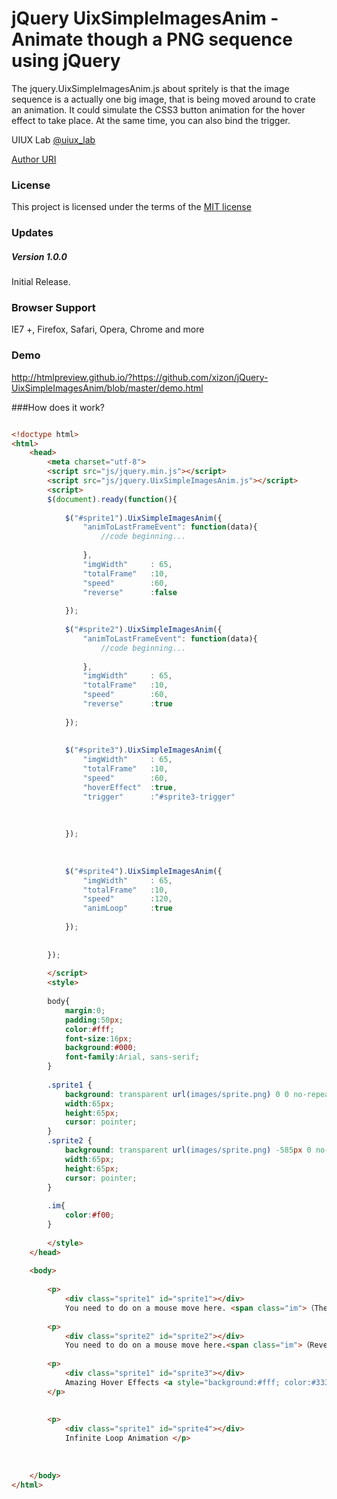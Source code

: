# jQuery UixSimpleImagesAnim - Animate though a PNG sequence using jQuery

The jquery.UixSimpleImagesAnim.js about spritely is that the image sequence is a actually one big image, that is being moved around to crate an animation.  It could simulate the CSS3 button animation for the hover effect to take place. At the same time, you can also bind the trigger.

UIUX Lab [@uiux_lab](http://twitter.com/uiux_lab)

[Author URI](http://uiux.cc)

### License
This project is licensed under the terms of the
[MIT license](https://github.com/callemall/material-ui/blob/master/LICENSE)


### Updates 

##### Version 1.0.0
Initial Release.


### Browser Support

IE7 +, Firefox, Safari, Opera, Chrome and more


### Demo

http://htmlpreview.github.io/?https://github.com/xizon/jQuery-UixSimpleImagesAnim/blob/master/demo.html


###How does it work?
```html

<!doctype html>
<html>
	<head>
		<meta charset="utf-8">
		<script src="js/jquery.min.js"></script>
		<script src="js/jquery.UixSimpleImagesAnim.js"></script>
		<script>
		$(document).ready(function(){  
		
			$("#sprite1").UixSimpleImagesAnim({
				"animToLastFrameEvent": function(data){
					//code beginning...
					
				},
				"imgWidth"     : 65,
				"totalFrame"   :10, 
				"speed"        :60,
				"reverse"      :false
				
			});
		
			$("#sprite2").UixSimpleImagesAnim({
				"animToLastFrameEvent": function(data){
					//code beginning...
					
				},
				"imgWidth"     : 65,
				"totalFrame"   :10, 
				"speed"        :60,
				"reverse"      :true
				
			});
		　
		
			$("#sprite3").UixSimpleImagesAnim({
				"imgWidth"     : 65,
				"totalFrame"   :10, 
				"speed"        :60,
				"hoverEffect"  :true,
				"trigger"      :"#sprite3-trigger"
				
				
				
			});
		
		
		
			$("#sprite4").UixSimpleImagesAnim({
				"imgWidth"     : 65,
				"totalFrame"   :10,
				"speed"        :120,
				"animLoop"     :true
				
			});		
				
		
		});
		
		</script>
		<style>
		
		body{ 
			margin:0; 
			padding:50px;
			color:#fff; 
			font-size:16px; 
			background:#000;
			font-family:Arial, sans-serif;
		}
		
		.sprite1 {
			background: transparent url(images/sprite.png) 0 0 no-repeat;
			width:65px; 
			height:65px; 
			cursor: pointer;
		}
		.sprite2 {
			background: transparent url(images/sprite.png) -585px 0 no-repeat;
			width:65px; 
			height:65px; 
			cursor: pointer;
		}
		
		.im{
			color:#f00;
		}
		
		</style>
	</head>
	
	<body>
	  
		<p>
			<div class="sprite1" id="sprite1"></div>
			You need to do on a mouse move here. <span class="im">（The action run only once）</span></p>
		
		<p>
			<div class="sprite2" id="sprite2"></div>
			You need to do on a mouse move here.<span class="im">（Reverse animation and the action run only once）</span></p>
		
		<p>
			<div class="sprite1" id="sprite3"></div>
			Amazing Hover Effects <a style="background:#fff; color:#333; padding:5px; width:50px; height:18px; margin:10px; text-align:center; display:inline-block" id="sprite3-trigger">Trigger</a>
		</p>
	
		
		<p>
			<div class="sprite1" id="sprite4"></div>
			Infinite Loop Animation </p>
		
	
	
	</body>
</html>



```
